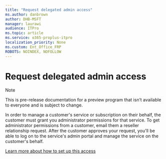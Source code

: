 ```yaml
---
title: "Request delegated admin access"
ms.author: danbrown
author: DHB-MSFT
manager: laurawi
audience: ITPro
ms.topic: article
ms.service: o365-proplus-itpro
localization_priority: None
ms.custom: Ent_Office_FRP
ROBOTS: NOINDEX, NOFOLLOW
---
```


# Request delegated admin access

> [!NOTE]
> This is pre-release documentation for a preview program that isn’t available to everyone and is subject to change.

In order to manage a customer's service or subscription on their behalf, the customer must grant you administrator permissions for that service. To get administrator permissions from a customer, email them a reseller relationship request. After the customer approves your request, you'll be able to log on to the service's admin portal and manage the service on the customer's behalf.

[Learn more about how to set up this access](https://docs.microsoft.com/partner-center/customers_revoke_admin_privileges)
